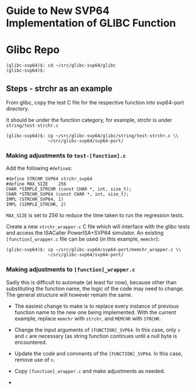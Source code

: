 # Guide to New SVP64 Implementation of GLIBC Function

# Glibc Repo

    (glibc-svp64)$: cd ~/src/glibc-svp64/glibc
    (glibc-svp64)$:

## Steps - strchr as an example

From glibc, copy the test C file for the respective function
into svp64-port directory.

It should be under the function category, for example, strchr is
under `string/test-strchr.c`

    (glibc-svp64)$: cp ~/src/glibc-svp64/glibc/string/test-strchr.c \\
                    ~/src/glibc-svp64/svp64-port/

### Making adjustments to `test-[function].c`

Add the following `#define`s:

    #define STRCHR_SVP64 strchr_svp64
    #define MAX_SIZE    256
    CHAR *SIMPLE_STRCHR (const CHAR *, int, size_t);
    CHAR *STRCHR_SVP64 (const CHAR *, int, size_t);
    IMPL (STRCHR_SVP64, 1)
    IMPL (SIMPLE_STRCHR, 2)

`MAX_SIZE` is set to 256 to reduce the time taken to run the regression tests.


Create a new `strchr_wrapper.c` C file which will interface with the glibc
tests and access the ISACaller PowerISA+SVP64 simulator. An existing
`[function]_wrapper.c` file can be used (in this example, `memchr`):

    (glibc-svp64)$: cp ~/src/glibc-svp64/svp64-port/memchr_wrapper.c \\
                    ~/src/glibc-svp64/svp64-port/

### Making adjustments to `[function]_wrapper.c`

Sadly this is difficult to automate (at least for now), because other than
substituting the function name, the logic of the code may need to change.
The general structure will however remain the same.

- The easiest change to make is to replace every instance of previous function
name to the new one being implemented. With the current example,
replace `memchr` with `strchr`, and `MEMCHR` with `STRCHR`.
- Change the input arguments of `[FUNCTION]_SVP64`. In this case, only `s`
and `c` are necessary (as string function continues until a null byte
is encountered.
- Update the code and comments of the `[FUNCTION]_SVP64`. In this case, remove
use of `n`.

- Copy `[function]_wrapper.c` and make adjustments as needed.
- 
